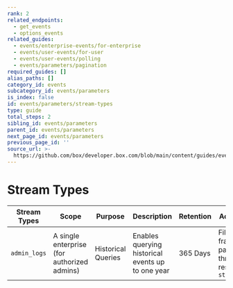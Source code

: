```yaml
---
rank: 2
related_endpoints:
  - get_events
  - options_events
related_guides:
  - events/enterprise-events/for-enterprise
  - events/user-events/for-user
  - events/user-events/polling
  - events/parameters/pagination
required_guides: []
alias_paths: []
category_id: events
subcategory_id: events/parameters
is_index: false
id: events/parameters/stream-types
type: guide
total_steps: 2
sibling_id: events/parameters
parent_id: events/parameters
next_page_id: events/parameters
previous_page_id: ''
source_url: >-
  https://github.com/box/developer.box.com/blob/main/content/guides/events/parameters/stream-types.md
---
```

# Stream Types

<!-- markdownlint-disable line-length -->

| Stream Types       | Scope       | Purpose           | Description                           | Retention           | Access Pattern
| ------------------ | ------------ | -----------------|--------------------------------------|---------------------|------------------
| `admin_logs` | A single enterprise (for authorized admins) | Historical Queries | Enables querying historical events up to one year | 365 Days | Filter by time frame, then paginate through the response by `stream_position` |

<!-- markdownlint-enable line-length -->